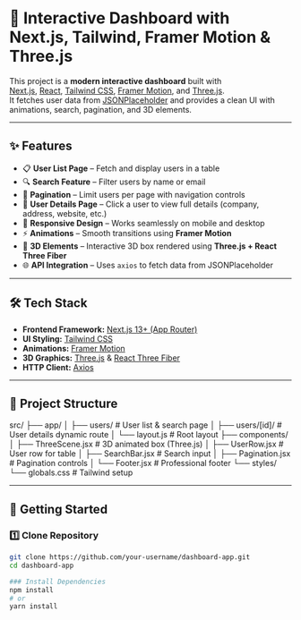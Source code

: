 # 🚀 Interactive Dashboard with Next.js, Tailwind, Framer Motion & Three.js

This project is a **modern interactive dashboard** built with  
[Next.js](https://nextjs.org/), [React](https://reactjs.org/), [Tailwind CSS](https://tailwindcss.com/), [Framer Motion](https://www.framer.com/motion/), and [Three.js](https://threejs.org/).  
It fetches user data from [JSONPlaceholder](https://jsonplaceholder.typicode.com/) and provides a clean UI with animations, search, pagination, and 3D elements.

---

## ✨ Features

- 📋 **User List Page** – Fetch and display users in a table  
- 🔍 **Search Feature** – Filter users by name or email  
- 📄 **Pagination** – Limit users per page with navigation controls  
- 👤 **User Details Page** – Click a user to view full details (company, address, website, etc.)  
- 🎨 **Responsive Design** – Works seamlessly on mobile and desktop  
- ⚡ **Animations** – Smooth transitions using **Framer Motion**  
- 🧊 **3D Elements** – Interactive 3D box rendered using **Three.js + React Three Fiber**  
- 🌐 **API Integration** – Uses `axios` to fetch data from JSONPlaceholder  

---

## 🛠️ Tech Stack

- **Frontend Framework:** [Next.js 13+ (App Router)](https://nextjs.org/)  
- **UI Styling:** [Tailwind CSS](https://tailwindcss.com/)  
- **Animations:** [Framer Motion](https://www.framer.com/motion/)  
- **3D Graphics:** [Three.js](https://threejs.org/) & [React Three Fiber](https://docs.pmnd.rs/react-three-fiber/getting-started/introduction)  
- **HTTP Client:** [Axios](https://axios-http.com/)  

---

## 📂 Project Structure

src/
├── app/
│ ├── users/ # User list & search page
│ ├── users/[id]/ # User details dynamic route
│ └── layout.js # Root layout
├── components/
│ ├── ThreeScene.jsx # 3D animated box (Three.js)
│ ├── UserRow.jsx # User row for table
│ ├── SearchBar.jsx # Search input
│ ├── Pagination.jsx # Pagination controls
│ └── Footer.jsx # Professional footer
└── styles/
└── globals.css # Tailwind setup

---

## 🚦 Getting Started

### 1️⃣ Clone Repository
```bash
git clone https://github.com/your-username/dashboard-app.git
cd dashboard-app

### Install Dependencies
npm install
# or
yarn install
